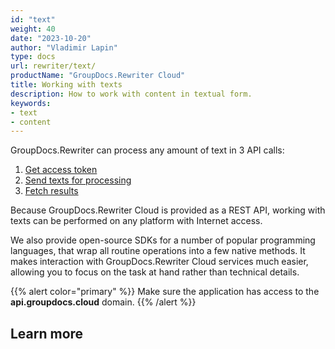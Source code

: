 ```yaml
---
id: "text"
weight: 40
date: "2023-10-20"
author: "Vladimir Lapin"
type: docs
url: rewriter/text/
productName: "GroupDocs.Rewriter Cloud"
title: Working with texts
description: How to work with content in textual form.
keywords:
- text
- content
---
```


GroupDocs.Rewriter can process any amount of text in 3 API calls:

1. [Get access token](/rewriter/authorization/)
2. [Send texts for processing](/rewriter/text/request/)
3. [Fetch results](/rewriter/text/fetch/)

Because GroupDocs.Rewriter Cloud is provided as a REST API, working with texts can be performed on any platform with Internet access.

We also provide open-source SDKs for a number of popular programming languages, that wrap all routine operations into a few native methods. It makes interaction with GroupDocs.Rewriter Cloud services much easier, allowing you to focus on the task at hand rather than technical details.

{{% alert color="primary" %}} 
Make sure the application has access to the **api.groupdocs.cloud** domain.
{{% /alert %}}

## Learn more